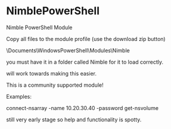 NimblePowerShell
================

Nimble PowerShell Module


Copy all files to the module profile (use the download zip button)


\Documents\WindowsPowerShell\Modules\Nimble

you must have it in a folder called Nimble for it to load correctly.

will work towards making this easier.


This is a community supported module!

Examples:

connect-nsarray -name 10.20.30.40 -password <clear text for now>
get-nsvolume


still very early stage so help and functionality is spotty. 
